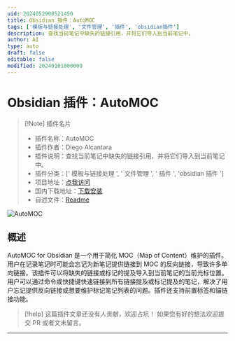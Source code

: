 ```yaml
---
uid: 2024052908521450
title: Obsidian 插件：AutoMOC
tags: ['模板与链接处理', '文件管理', '插件', 'obsidian插件']
description: 查找当前笔记中缺失的链接引用，并将它们导入到当前笔记中。
author: AI
type: auto
draft: false
editable: false
modified: 20240101000000
---
```


# Obsidian 插件：AutoMOC

> [!Note] 插件名片
> - 插件名称：AutoMOC
> - 插件作者：Diego Alcantara
> - 插件说明：查找当前笔记中缺失的链接引用，并将它们导入到当前笔记中。
> - 插件分类：[' 模板与链接处理 ', ' 文件管理 ', ' 插件 ', 'obsidian 插件 ']
> - 项目地址：[点我访问](https://github.com/dalcantara7/obsidian-auto-moc)
> - 国内下载地址：[下载安装](https://pkmer.cn/products/plugin/pluginMarket/?auto-moc)
> - 自述文件：[Readme](https://ghproxy.net/https://raw.githubusercontent.com/dalcantara7/obsidian-auto-moc/master/README.md)

![AutoMOC](https://cdn.pkmer.cn/covers/auto-moc.gif!pkmer)

## 概述

AutoMOC for Obsidian 是一个用于简化 MOC（Map of Content）维护的插件。用户在记录笔记时可能会忘记为新笔记提供链接到 MOC 的反向链接，导致许多单向链接。该插件可以将缺失的链接或标记的提及导入到当前笔记的当前光标位置。用户可以通过命令或快捷键快速链接到所有链接提及或标记提及的笔记，解决了用户忘记提供反向链接或想要维护标记笔记列表的问题。插件还支持前置标签和锚链接功能。

> [!help]
> 这篇插件文章还没有人贡献，欢迎占坑！
> 如果您有好的想法欢迎提交 PR 或者文末留言。

---



